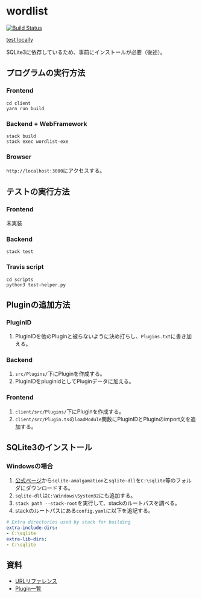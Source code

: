 # wordlist
[![Build Status](https://travis-ci.com/kanatatsu64/wordlist.svg?branch=master)](https://travis-ci.com/github/kanatatsu64/wordlist)

[test locally](http://localhost:3000)

SQLite3に依存しているため、事前にインストールが必要（後述）。

## プログラムの実行方法

### Frontend

```shell
cd client
yarn run build
```

### Backend + WebFramework

```shell
stack build
stack exec wordlist-exe
```

### Browser

`http://localhost:3000`にアクセスする。

## テストの実行方法

### Frontend
未実装

### Backend

```shell
stack test
```

### Travis script

```shell
cd scripts
python3 test-helper.py
```

## Pluginの追加方法

### PluginID

1. PluginIDを他のPluginと被らないように決め打ちし、`Plugins.txt`に書き加える。

### Backend

1. `src/Plugins/`下にPluginを作成する。
1. PluginIDをpluginidとしてPluginデータに加える。

### Frontend

1. `client/src/Plugins/`下にPluginを作成する。
1. `client/src/Plugin.ts`の`loadModule`関数にPluginIDとPluginのimport文を追加する。

## SQLite3のインストール

### Windowsの場合

1. [公式ページ](https://www.sqlite.org/download.html)から`sqlite-amalgamation`と`sqlite-dll`を`C:\sqlite`等のフォルダにダウンロードする。
1. `sqlite-dll`は`C:\Windows\System32`にも追加する。
1. `stack path --stack-root`を実行して、stackのルートパスを調べる。
1. stackのルートパスにある`config.yaml`に以下を追記する。

```yaml:config.yaml
# Extra directories used by stack for building
extra-include-dirs:
- C:\sqlite
extra-lib-dirs:
- C:\sqlite
```

## 資料

- [URLリファレンス](https://github.com/kanatatsu64/wordlist/blob/master/URL.txt)
- [Plugin一覧](https://github.com/kanatatsu64/wordlist/blob/master/Plugins.txt)
